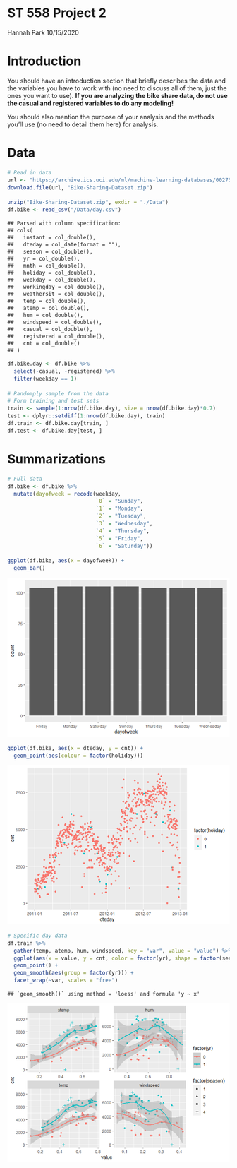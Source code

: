 ST 558 Project 2
================
Hannah Park
10/15/2020

# Introduction

You should have an introduction section that briefly describes the data
and the variables you have to work with (no need to discuss all of them,
just the ones you want to use). **If you are analyzing the bike share
data, do not use the casual and registered variables to do any
modeling\!**

You should also mention the purpose of your analysis and the methods
you’ll use (no need to detail them here) for analysis.

# Data

``` r
# Read in data
url <- "https://archive.ics.uci.edu/ml/machine-learning-databases/00275/Bike-Sharing-Dataset.zip"
download.file(url, "Bike-Sharing-Dataset.zip")

unzip("Bike-Sharing-Dataset.zip", exdir = "./Data")
df.bike <- read_csv("/Data/day.csv")
```

    ## Parsed with column specification:
    ## cols(
    ##   instant = col_double(),
    ##   dteday = col_date(format = ""),
    ##   season = col_double(),
    ##   yr = col_double(),
    ##   mnth = col_double(),
    ##   holiday = col_double(),
    ##   weekday = col_double(),
    ##   workingday = col_double(),
    ##   weathersit = col_double(),
    ##   temp = col_double(),
    ##   atemp = col_double(),
    ##   hum = col_double(),
    ##   windspeed = col_double(),
    ##   casual = col_double(),
    ##   registered = col_double(),
    ##   cnt = col_double()
    ## )

``` r
df.bike.day <- df.bike %>%
  select(-casual, -registered) %>%
  filter(weekday == 1)

# Randomply sample from the data 
# Form training and test sets
train <- sample(1:nrow(df.bike.day), size = nrow(df.bike.day)*0.7)
test <- dplyr::setdiff(1:nrow(df.bike.day), train)
df.train <- df.bike.day[train, ]
df.test <- df.bike.day[test, ]
```

# Summarizations

``` r
# Full data
df.bike <- df.bike %>%  
  mutate(dayofweek = recode(weekday,
                            `0` = "Sunday",
                            `1` = "Monday",
                            `2` = "Tuesday",
                            `3` = "Wednesday",
                            `4` = "Thursday",
                            `5` = "Friday",
                            `6` = "Saturday"))

ggplot(df.bike, aes(x = dayofweek)) +
  geom_bar()
```

![](MondayAnalysis_files/figure-gfm/unnamed-chunk-2-1.png)<!-- -->

``` r
ggplot(df.bike, aes(x = dteday, y = cnt)) +
  geom_point(aes(colour = factor(holiday)))
```

![](MondayAnalysis_files/figure-gfm/unnamed-chunk-2-2.png)<!-- -->

``` r
# Specific day data
df.train %>%
  gather(temp, atemp, hum, windspeed, key = "var", value = "value") %>%
  ggplot(aes(x = value, y = cnt, color = factor(yr), shape = factor(season))) +
  geom_point() +
  geom_smooth(aes(group = factor(yr))) +
  facet_wrap(~var, scales = "free") 
```

    ## `geom_smooth()` using method = 'loess' and formula 'y ~ x'

![](MondayAnalysis_files/figure-gfm/unnamed-chunk-2-3.png)<!-- -->
